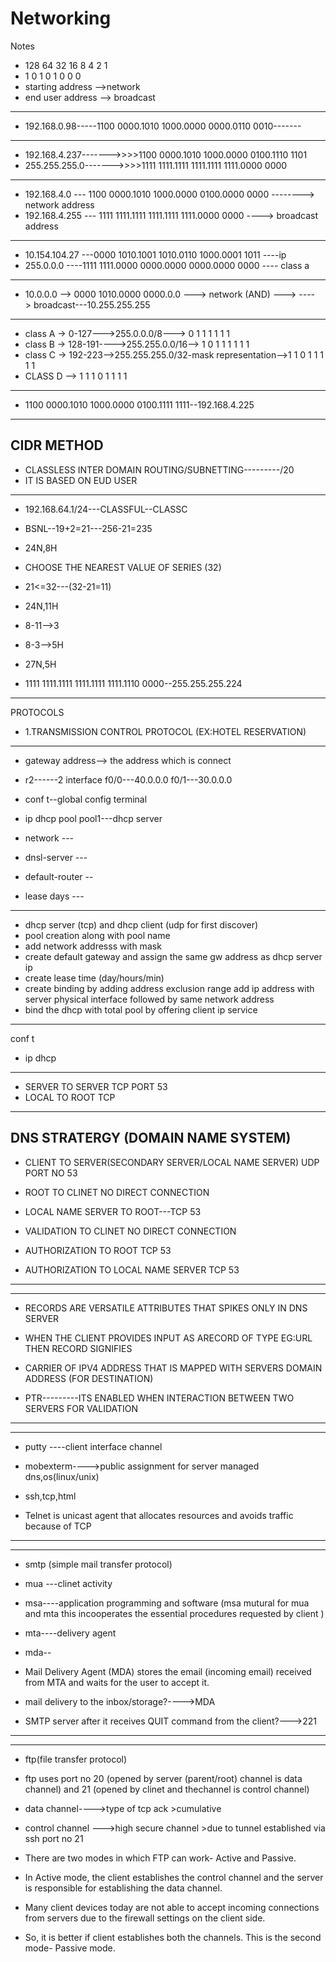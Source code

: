 # Networking
Notes
   - 128 64 32 16 8 4 2 1
   - 1   0   1 0  1 0 0 0
   - starting address -->network
   - end user address --> broadcast
-----------------------------------------------
   - 192.168.0.98-----1100 0000.1010 1000.0000 0000.0110 0010-------
----------------------------------------------------------------------
   - 192.168.4.237------->>>>1100 0000.1010 1000.0000 0100.1110 1101
   - 255.255.255.0------->>>>1111 1111.1111 1111.1111 1111.0000 0000
-------------------------------------------------------------------------

   - 192.168.4.0    --- 1100 0000.1010 1000.0000 0100.0000 0000  --------> network address
   - 192.168.4.255  ---  1111 1111.1111 1111.1111 1111.0000 0000 ----> broadcast address
-------------------------
   - 10.154.104.27 ---0000 1010.1001 1010.0110 1000.0001 1011 ----ip 
   - 255.0.0.0    ----1111 1111.0000 0000.0000 0000.0000 0000  ---- class a 
-------------------------------------------------------------------
   - 10.0.0.0   -->   0000 1010.0000 0000.0.0 ---> network (AND)
           --->   ----> broadcast---10.255.255.255
---------------------------------------------
 - class A -> 0-127--->255.0.0.0/8--->    0 1 1 1 1 1 1
- class B -> 128-191---->255.255.0.0/16--> 1 0 1 1 1 1 1 1
- class C -> 192-223-->255.255.255.0/32-mask representation-->1 1 0 1 1 1 1 1
- CLASS D -->  1 1 1 0 1 1 1 1

-----------------------------------------
- 1100 0000.1010 1000.0000 0100.1111 1111--192.168.4.225

-----------------------
CIDR METHOD
---------------
- CLASSLESS INTER DOMAIN ROUTING/SUBNETTING---------/20
- IT IS BASED ON EUD USER

------------------------
- 192.168.64.1/24---CLASSFUL--CLASSC
- BSNL--19+2=21---256-21=235

- 24N,8H
- CHOOSE THE NEAREST VALUE OF SERIES (32)
- 21<=32---(32-21=11)
- 24N,11H
- 8-11-->3
- 8-3-->5H
- 27N,5H
- 1111 1111.1111 1111.1111 1111.1110 0000--255.255.255.224

-----------------------------------
PROTOCOLS
- 1.TRANSMISSION CONTROL PROTOCOL (EX:HOTEL RESERVATION)

-------------------------------------
- gateway address--> the address which is connect


- r2------2 interface f0/0---40.0.0.0
                    f0/1---30.0.0.0
- conf t--global config terminal 
- ip dhcp pool pool1---dhcp server
- network     ---
- dnsl-server   ---
- default-router --
- lease days  ---
-----------------------------------------------------
- dhcp server (tcp) and dhcp client (udp for first discover)
- pool creation along with pool name
- add network addresss with mask
- create default gateway and assign the same gw address as dhcp server ip
- create lease time (day/hours/min)
- create binding by adding address exclusion range add ip address with server physical interface followed by same network address
- bind the dhcp with total pool by offering client ip service
----------------------------------------------------------------------------------
conf t
- ip dhcp 
-------------------
- SERVER TO SERVER TCP PORT 53
- LOCAL TO ROOT TCP
---------------
DNS STRATERGY (DOMAIN NAME SYSTEM)
---------------
- CLIENT TO SERVER(SECONDARY SERVER/LOCAL NAME SERVER) UDP PORT NO 53
- ROOT TO CLINET NO DIRECT CONNECTION
- LOCAL NAME SERVER TO ROOT---TCP 53
- VALIDATION TO CLINET NO DIRECT CONNECTION

- AUTHORIZATION TO ROOT TCP 53
- AUTHORIZATION TO LOCAL NAME SERVER TCP 53
------------------------------------------------
------------------------------------------------
- RECORDS ARE VERSATILE ATTRIBUTES THAT SPIKES ONLY IN DNS SERVER

- WHEN THE CLIENT PROVIDES INPUT AS ARECORD OF TYPE EG:URL THEN RECORD SIGNIFIES
- CARRIER OF IPV4 ADDRESS THAT IS MAPPED WITH SERVERS DOMAIN ADDRESS (FOR DESTINATION)

- PTR---------ITS ENABLED WHEN INTERACTION BETWEEN TWO SERVERS FOR VALIDATION 
------------------------------------------------------------------------------------------
-------------------------------------------------------------------------------------------
- putty ----client interface channel
- mobexterm---->public assignment for server managed dns,os(linux/unix)

- ssh,tcp,html

- Telnet is unicast agent that allocates resources and avoids traffic because of TCP
---------------------------
------------------------------
- smtp (simple mail transfer protocol)
- mua ---clinet activity
- msa----application programming and software (msa mutural for mua and mta this incooperates the essential procedures requested by client )
- mta----delivery agent
- mda-- 
- Mail Delivery Agent (MDA) stores the email (incoming email) received from MTA and waits for the user to accept it.

- mail delivery to the inbox/storage?---->MDA

- SMTP server after it receives QUIT command from the client?--->221
------------------------------------
------------------------------------
- ftp(file transfer protocol)

- ftp uses port no 20 (opened by server (parent/root) channel is data channel) and 21 (opened by clinet and thechannel is control channel)

- data channel---->type of tcp ack >cumulative
- control channel --->high secure channel >due to tunnel established via ssh port no 21


- There are two modes in which FTP can work- Active and Passive. 
- In Active mode, the client establishes the control channel and the server is responsible for establishing the data channel. 
- Many client devices today are not able to accept incoming connections from servers due to the firewall settings on the client side.
- So, it is better if client establishes both the channels. This is the second mode- Passive mode.
 
